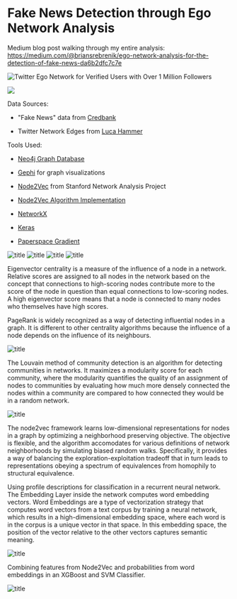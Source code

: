 # Fake News Detection through Ego Network Analysis

Medium blog post walking through my entire analysis: https://medium.com/@briansrebrenik/ego-network-analysis-for-the-detection-of-fake-news-da6b2dfc7c7e

![Twitter Ego Network for Verified Users with Over 1 Million Followers](https://github.com/briansrebrenik/Final_Project/blob/master/network_screenshots/new2/screenshot_074045.png)
<div style="img-align:center"><img src ="https://github.com/briansrebrenik/Final_Project/blob/master/network_screenshots/new2/final.png" /></div>

Data Sources:

* "Fake News" data from [Credbank](http://compsocial.github.io/CREDBANK-data/)

* Twitter Network Edges from [Luca Hammer](https://github.com/lucahammer)

Tools Used:
* [Neo4j Graph Database](https://neo4j.com/)

* [Gephi](https://gephi.org/) for graph visualizations

* [Node2Vec](https://snap.stanford.edu/node2vec/) from Stanford Network Analysis Project

* [Node2Vec Algorithm Implementation](https://github.com/eliorc/node2vec)

* [NetworkX](https://networkx.github.io/)

* [Keras](https://keras.io/)

* [Paperspace Gradient](https://www.paperspace.com/gradient)



![title](https://github.com/briansrebrenik/Final_Project/blob/master/presentation_screenshots/Final%20Project1.jpg)
![title](https://github.com/briansrebrenik/Final_Project/blob/master/presentation_screenshots/Final%20Project2.jpg)
![title](https://github.com/briansrebrenik/Final_Project/blob/master/presentation_screenshots/Final%20Project3.jpg)
![title](https://github.com/briansrebrenik/Final_Project/blob/master/presentation_screenshots/Final%20Project4.jpg)

Eigenvector centrality is a measure of the influence of a node in a network. Relative scores are assigned to all nodes in the network based on the concept that connections to high-scoring nodes contribute more to the score of the node in question than equal connections to low-scoring nodes. A high eigenvector score means that a node is connected to many nodes who themselves have high scores.

PageRank is widely recognized as a way of detecting influential nodes in a graph. It is different to other centrality algorithms because the influence of a node depends on the influence of its neighbours.

![title](https://github.com/briansrebrenik/Final_Project/blob/master/presentation_screenshots/Final%20Project5.jpg)

The Louvain method of community detection is an algorithm for detecting communities in networks. It maximizes a modularity score for each community, where the modularity quantifies the quality of an assignment of nodes to communities by evaluating how much more densely connected the nodes within a community are compared to how connected they would be in a random network.

![title](https://github.com/briansrebrenik/Final_Project/blob/master/presentation_screenshots/Final%20Project6.jpg)

The node2vec framework learns low-dimensional representations for nodes in a graph by optimizing a neighborhood preserving objective. The objective is flexible, and the algorithm accomodates for various definitions of network neighborhoods by simulating biased random walks. Specifically, it provides a way of balancing the exploration-exploitation tradeoff that in turn leads to representations obeying a spectrum of equivalences from homophily to structural equivalence.

Using profile descriptions for classification in a recurrent neural network. The Embedding Layer inside the network computes word embedding vectors. Word Embeddings are a type of vectorization strategy that computes word vectors from a text corpus by training a neural network, which results in a high-dimensional embedding space, where each word is in the corpus is a unique vector in that space. In this embedding space, the position of the vector relative to the other vectors captures semantic meaning.

![title](https://github.com/briansrebrenik/Final_Project/blob/master/presentation_screenshots/Final%20Project7.jpg)

Combining features from Node2Vec and probabilities from word embeddings in an XGBoost and SVM Classifier.

![title](https://github.com/briansrebrenik/Final_Project/blob/master/presentation_screenshots/Final%20Project8.jpg)
